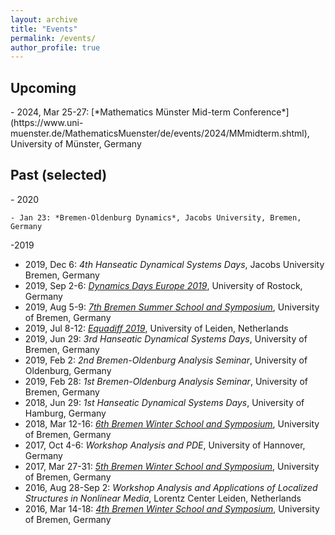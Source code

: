 ```yaml
---
layout: archive
title: "Events"
permalink: /events/
author_profile: true
---
```

<h2>Upcoming</h2>
 - 2024, Mar 25-27: [*Mathematics Münster Mid-term Conference*](https://www.uni-muenster.de/MathematicsMuenster/de/events/2024/MMmidterm.shtml), University of Münster, Germany
<h2>Past (selected)</h2>
- 2020

    - Jan 23: *Bremen-Oldenburg Dynamics*, Jacobs University, Bremen, Germany
-2019
 - 2019, Dec 6: *4th Hanseatic Dynamical Systems Days*, Jacobs University Bremen, Germany
- 2019, Sep 2-6: [*Dynamics Days Europe 2019*](https://dyndays.uni-rostock.de/), University of Rostock, Germany
- 2019, Aug 5-9: [*7th Bremen Summer School and Symposium*](https://www.uni-bremen.de/dynamical-systems/past-events/bremen-summer-and-winter-schools-on-dynamical-systems), University of Bremen, Germany
- 2019, Jul 8-12: [*Equadiff 2019*](https://www.universiteitleiden.nl/en/news/2019/07/photo-report-this-is-what-the-equadiff-math-conference-looks-like), University of Leiden, Netherlands
- 2019, Jun 29: *3rd Hanseatic Dynamical Systems Days*, University of Bremen, Germany
- 2019, Feb 2: *2nd Bremen-Oldenburg Analysis Seminar*, University of Oldenburg, Germany
- 2019, Feb 28: *1st Bremen-Oldenburg Analysis Seminar*, University of Bremen, Germany
- 2018, Jun 29: *1st Hanseatic Dynamical Systems Days*, University of Hamburg, Germany
- 2018, Mar 12-16: [*6th Bremen Winter School and Symposium*](https://www.uni-bremen.de/dynamical-systems/past-events/bremen-summer-and-winter-schools-on-dynamical-systems), University of Bremen, Germany
- 2017, Oct 4-6: *Workshop Analysis and PDE*, University of Hannover, Germany
- 2017, Mar 27-31: [*5th Bremen Winter School and Symposium*](https://www.uni-bremen.de/dynamical-systems/past-events/bremen-summer-and-winter-schools-on-dynamical-systems), University of Bremen, Germany
- 2016, Aug 28-Sep 2: *Workshop Analysis and Applications of Localized Structures in Nonlinear Media*, Lorentz Center Leiden, Netherlands
- 2016, Mar 14-18: [*4th Bremen Winter School and Symposium*](https://www.uni-bremen.de/dynamical-systems/past-events/bremen-summer-and-winter-schools-on-dynamical-systems), University of Bremen, Germany



